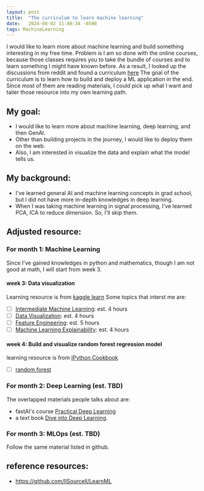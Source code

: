 ```yaml
---
layout: post
title:  "The curriculum to learn machine learning"
date:   2024-08-02 11:40:34 -0500
tags: MachineLearning
---
```


I would like to learn more about machine learning and build something interesting in my free time.
Problem is I am so done with the online courses, because those classes requires you to take the bundle of courses and to learn something I might have known before.
As a result, I looked up the discussions from reddit and found a curriculum [here](https://github.com/llSourcell/LearnML)
The goal of the curriculum is to learn how to build and deploy a ML application in the end.
Since most of them are reading materials, I could pick up what I want and tailer those resource into my own learning path.

## My goal:
- I would like to learn more about machine learning, deep learning, and then GenAI.
- Other than building projects in the journey, I would like to deploy them on the web.
- Also, I am interested in visualize the data and explain what the model tells us.

## My background:
- I've learned general AI and machine learning concepts in grad school, but I did not have more in-depth knowledges in deep learning.
- When I was taking machine learning in signal processing, I've learned PCA, ICA to reduce dimension. So, I'll skip them.

## Adjusted resource:

### For month 1: Machine Learning
Since I've gained knowledges in python and mathematics, though I am not good at math, I will start from week 3.
#### week 3: Data visualization
Learning resource is from [kaggle learn](https://www.kaggle.com/learn)
Some topics that interst me are:
- [ ] [Intermediate Machine Learning](https://www.kaggle.com/learn/intermediate-machine-learning/course): est. 4 hours
- [ ] [Data Visualization](https://www.kaggle.com/learn/data-visualization): est. 4 hours
- [ ] [Feature Engineering](https://www.kaggle.com/learn/feature-engineering): est. 5 hours
- [ ] [Machine Learning Explainability](https://www.kaggle.com/learn/machine-learning-explainability): est. 4 hours

#### week 4: Build and visualize random forest regression model
learning resource is from [IPython Cookbook](https://github.com/ipython-books/cookbook-2nd)
- [ ] [random forest](https://github.com/ipython-books/cookbook-2nd/blob/master/chapter08_ml/06_random_forest.md)

### For month 2: Deep Learning (est. TBD)
The overlapped materials people talks about are:
- fastAI's course [Practical Deep Learning](https://course.fast.ai/Lessons/lesson1.html)
- a text book [Dive into Deep Learning](https://d2l.ai/).


### For month 3: MLOps (est. TBD)
Follow the same material listed in github.

## reference resources:
* https://github.com/llSourcell/LearnML
